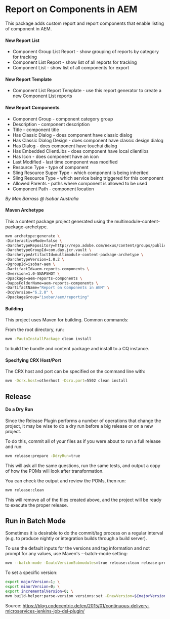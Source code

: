 Report on Components in AEM
========

This package adds custom report and report components that enable listing of component in AEM.

#### New Report List

* Component Group List Report - show grouping of reports by category for tracking
* Component List Report - show list of all reports for tracking
* Component List - show list of all components for export


#### New Report Template
* Component List Report Template - use this report generator to create a new Component List reports


#### New Report Components
* Component Group - component category group
* Description - component description
* Title - component title
* Has Classic Dialog - does component have classic dialog
* Has Classic Dialog Design - does component have classic design dialog
* Has Dialog - does component have touchui dialog
* Has Embedded ClientLibs - does component have local clientlibs
* Has Icon - does component have an icon
* Last Modified - last time component was modified
* Resource Type - type of component
* Sling Resource Super Type - which component is being inherited
* Sling Resource Type - which service being triggered for this component
* Allowed Parents - paths where component is allowed to be used
* Component Path - component location

*By Max Barrass @ Isobar Australia*

#### Maven Archetype

This a content package project generated using the multimodule-content-package-archetype.

```bash
mvn archetype:generate \
-DinteractiveMode=false \
-DarchetypeRepository=http://repo.adobe.com/nexus/content/groups/public/ \
-DarchetypeGroupId=com.day.jcr.vault \
-DarchetypeArtifactId=multimodule-content-package-archetype \
-DarchetypeVersion=1.0.2 \
-DgroupId=isobar-aem \
-DartifactId=aem-reports-components \
-Dversion=1.0-SNAPSHOT \
-Dpackage=aem-reports-components \
-DappsFolderName=aem-reports-components \
-DartifactName="Report on Components in AEM" \
-DcqVersion="6.2.0" \
-DpackageGroup="isobar/aem/reporting"
```

#### Building

This project uses Maven for building. Common commands:

From the root directory, run: 
```bash 
mvn -PautoInstallPackage clean install
``` 
to build the bundle and content package and install to a CQ instance.

#### Specifying CRX Host/Port

The CRX host and port can be specified on the command line with:
```bash
mvn -Dcrx.host=otherhost -Dcrx.port=5502 clean install
```

Release
--------------

#### Do a Dry Run
Since the Release Plugin performs a number of operations that change the project, it may be wise to do a dry run before a big release or on a new project.

To do this, commit all of your files as if you were about to run a full release and run:
```bash
mvn release:prepare -DdryRun=true
```
This will ask all the same questions, run the same tests, and output a copy of how the POMs will look after transformation. 

You can check the output and review the POMs, then run:


```bash
mvn release:clean
```

This will remove all of the files created above, and the project will be ready to execute the proper release.


Run in Batch Mode
--------------
Sometimes it is desirable to do the commit/tag process on a regular interval (e.g. to produce nightly or integration builds through a build server).

To use the default inputs for the versions and tag information and not prompt for any values, use Maven's --batch-mode setting:
```bash
mvn --batch-mode -DautoVersionSubmodules=true release:clean release:prepare release:perform 
```

To set a specific version:
```bash
export majorVersion=1; \
export minorVersion=0; \
export incrementalVersion=0; \
mvn build-helper:parse-version versions:set -DnewVersion=${majorVersion}.${minorVersion}.${incrementalVersion} versions:commit deploy scm:tag
```
Source: https://blog.codecentric.de/en/2015/01/continuous-delivery-microservices-jenkins-job-dsl-plugin/
